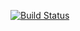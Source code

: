 [![Build Status](https://travis-ci.org/sawsa307/CSE110_LAB5.svg?branch=master)](https://travis-ci.org/sawsa307/CSE110_LAB5)
